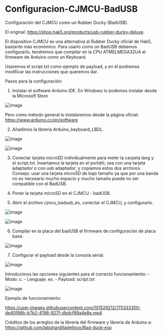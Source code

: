# Configuracion-CJMCU-BadUSB
Configuración del CJMCU como un Rubber Ducky (BadUSB).

El original: https://shop.hak5.org/products/usb-rubber-ducky-deluxe.

El dispositivo CJMCU es una alternativa al Rubber Ducky oficial de Hak5, bastante más económico.
Para usarlo como un BadUSB debemos configurarlo, tendremos que compilar en la CPU ATMELMEGA32U4 el firmware de Arduino como un Keyboard.

Usaremos el script.txt como ejemplo de payload, y en él podremos modificar las instrucciones que queremos dar.

Pasos para la configuración:

1. Instalar el software Arduino IDE.
  En Windows lo podemos instalar desde la Microsoft Store
  
  ![image](https://user-images.githubusercontent.com/101529212/175328917-07a21dac-8861-4054-b542-848f78368ace.png)
 
  Pero como método general lo instalaremos desde la página oficial: https://www.arduino.cc/en/software
  
  
2. Añadimos la libreria Arduino_keyboard_LBDL.

![image](https://user-images.githubusercontent.com/101529212/175327190-2652fbb7-8f12-4f89-b0e6-7b94a47b2096.png)

![image](https://user-images.githubusercontent.com/101529212/175327293-6487e54a-da16-4a99-a813-f5f1eb67766b.png)

3. Conectar tarjeta microSD individualmente para meter la carpeta lang y el script.txt.
  Insertamos la tarjeta en el portátil, sea con una tarjeta adaptador o con usb adaptador, y copiamos estos dos archivos.
  Consejo: usar una tarjeta microSD de bajo tamaño ya que por una banda no es necesario mucho espacio y mucho tamaño puede no ser compatible con el BadUSB.

4. Poner la tarjeta microSD en el CJMCU - badUSB.

5. Abrir el archivo cjmcu_badusb_es, conectar el CJMCU, y configurarlo.

![image](https://user-images.githubusercontent.com/101529212/175327727-9d00b22f-e8b0-465f-a869-ed8e51dddc1e.png)

![image](https://user-images.githubusercontent.com/101529212/175327837-f990dafe-693b-445b-83f9-d6ff117d37c2.png)

6. Compilar en la placa del badUSB el firmware de configuración de placa base.

![image](https://user-images.githubusercontent.com/101529212/175327960-64f3bf8e-64f1-4392-9ad3-b194096cb903.png)

7. Configurar el payload desde la consola serial.

![image](https://user-images.githubusercontent.com/101529212/175328317-0c129ebc-1577-4bef-95b8-5dd4569893de.png)

  Introducimos las opciones siguientes para el correcto funcionamiento: 
    - Modo: c.
    - Lenguaje: es.
    - Payload: script.txt
    
![image](https://user-images.githubusercontent.com/101529212/175328343-aa966e8d-ed88-4b88-89c0-0c0beb450940.png)

Ejemplo de funcionamiento:

https://user-images.githubusercontent.com/101529212/175333350-de40f86b-b7b2-4198-927f-dbdcf89a4e8e.mp4




Créditos de los arreglos de la librería del firmware y librería de Arduino a: https://github.com/labuhardilladelloco/Bad-duck-esp
